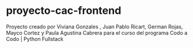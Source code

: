 # proyecto-cac-frontend
Proyecto creado por Viviana Gonzales , Juan Pablo Ricart, German Rojas, Mayco Cortez y Paula Agustina Cabrera para el curso del programa Codo a Codo | Python Fullstack
